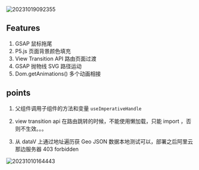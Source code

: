 ![20231019092355](https://cdn.jsdelivr.net/gh/pinky-pig/pic-bed/images20231019092355.png)

## Features

1. GSAP 鼠标拖尾
2. P5.js 页面背景颜色填充
3. View Transition API 路由页面过渡
4. GSAP 抛物线 SVG 路径运动
5. Dom.getAnimations() 多个动画相接

## points

1. 父组件调用子组件的方法和变量 `useImperativeHandle`

2. view transition api 在路由跳转的时候，不能使用懒加载，只能 import ，否则不生效。。。

3. 从 dataV 上通过地址遍历获 Geo JSON 数据本地测试可以，部署之后阿里云那边服务器 403 forbidden


![20231010164443](https://cdn.jsdelivr.net/gh/pinky-pig/pic-bed/images20231010164443.png)
